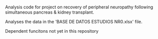 Analysis code for project on recovery of peripheral neuropathy following simultaneous pancreas & kidney transplant. 

Analyses the data in the 'BASE DE DATOS ESTUDIOS NR0.xlsx' file.

Dependent funcitons not yet in this repository
